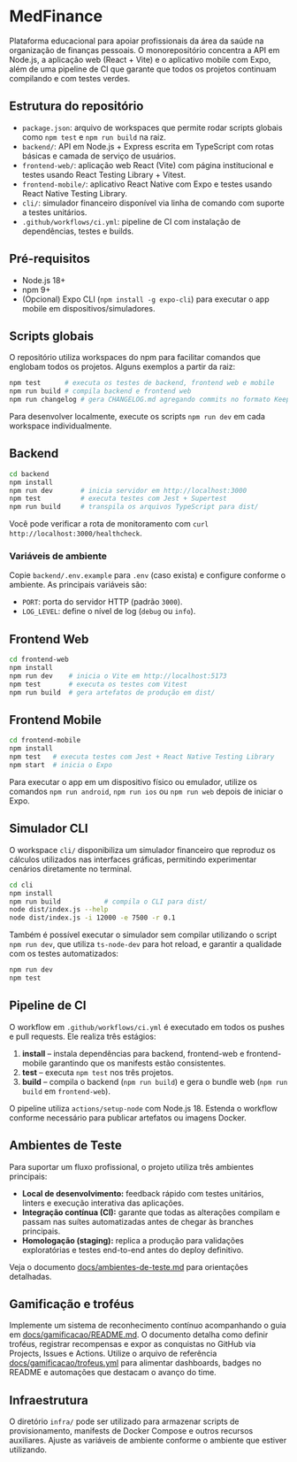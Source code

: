 # MedFinance

Plataforma educacional para apoiar profissionais da área da saúde na organização de finanças pessoais. O monorepositório
concentra a API em Node.js, a aplicação web (React + Vite) e o aplicativo mobile com Expo, além de uma pipeline de CI
que garante que todos os projetos continuam compilando e com testes verdes.

## Estrutura do repositório

- `package.json`: arquivo de workspaces que permite rodar scripts globais como `npm test` e `npm run build` na raiz.
- `backend/`: API em Node.js + Express escrita em TypeScript com rotas básicas e camada de serviço de usuários.
- `frontend-web/`: aplicação web React (Vite) com página institucional e testes usando React Testing Library + Vitest.
- `frontend-mobile/`: aplicativo React Native com Expo e testes usando React Native Testing Library.
- `cli/`: simulador financeiro disponível via linha de comando com suporte a testes unitários.
- `.github/workflows/ci.yml`: pipeline de CI com instalação de dependências, testes e builds.

## Pré-requisitos

- Node.js 18+
- npm 9+
- (Opcional) Expo CLI (`npm install -g expo-cli`) para executar o app mobile em dispositivos/simuladores.

## Scripts globais

O repositório utiliza workspaces do npm para facilitar comandos que englobam todos os projetos. Alguns exemplos a partir da raiz:

```bash
npm test      # executa os testes de backend, frontend web e mobile
npm run build # compila backend e frontend web
npm run changelog # gera CHANGELOG.md agregando commits no formato Keep a Changelog
```

Para desenvolver localmente, execute os scripts `npm run dev` em cada workspace individualmente.

## Backend

```bash
cd backend
npm install
npm run dev       # inicia servidor em http://localhost:3000
npm test          # executa testes com Jest + Supertest
npm run build     # transpila os arquivos TypeScript para dist/
```

Você pode verificar a rota de monitoramento com `curl http://localhost:3000/healthcheck`.

### Variáveis de ambiente

Copie `backend/.env.example` para `.env` (caso exista) e configure conforme o ambiente. As principais variáveis são:

- `PORT`: porta do servidor HTTP (padrão `3000`).
- `LOG_LEVEL`: define o nível de log (`debug` ou `info`).

## Frontend Web

```bash
cd frontend-web
npm install
npm run dev    # inicia o Vite em http://localhost:5173
npm test       # executa os testes com Vitest
npm run build  # gera artefatos de produção em dist/
```

## Frontend Mobile

```bash
cd frontend-mobile
npm install
npm test   # executa testes com Jest + React Native Testing Library
npm start  # inicia o Expo
```

Para executar o app em um dispositivo físico ou emulador, utilize os comandos `npm run android`, `npm run ios` ou `npm run web`
depois de iniciar o Expo.

## Simulador CLI

O workspace `cli/` disponibiliza um simulador financeiro que reproduz os cálculos utilizados nas interfaces gráficas, permitindo
experimentar cenários diretamente no terminal.

```bash
cd cli
npm install
npm run build           # compila o CLI para dist/
node dist/index.js --help
node dist/index.js -i 12000 -e 7500 -r 0.1
```

Também é possível executar o simulador sem compilar utilizando o script `npm run dev`, que utiliza `ts-node-dev` para hot reload,
e garantir a qualidade com os testes automatizados:

```bash
npm run dev
npm test
```

## Pipeline de CI

O workflow em `.github/workflows/ci.yml` é executado em todos os pushes e pull requests. Ele realiza três estágios:

1. **install** – instala dependências para backend, frontend-web e frontend-mobile garantindo que os manifests estão
   consistentes.
2. **test** – executa `npm test` nos três projetos.
3. **build** – compila o backend (`npm run build`) e gera o bundle web (`npm run build` em `frontend-web`).

O pipeline utiliza `actions/setup-node` com Node.js 18. Estenda o workflow conforme necessário para publicar artefatos ou
imagens Docker.

## Ambientes de Teste

Para suportar um fluxo profissional, o projeto utiliza três ambientes principais:

- **Local de desenvolvimento:** feedback rápido com testes unitários, linters e execução interativa das aplicações.
- **Integração contínua (CI):** garante que todas as alterações compilam e passam nas suítes automatizadas antes de chegar às branches principais.
- **Homologação (staging):** replica a produção para validações exploratórias e testes end-to-end antes do deploy definitivo.

Veja o documento [docs/ambientes-de-teste.md](docs/ambientes-de-teste.md) para orientações detalhadas.

## Gamificação e troféus

Implemente um sistema de reconhecimento contínuo acompanhando o guia em
[docs/gamificacao/README.md](docs/gamificacao/README.md). O documento detalha como
definir troféus, registrar recompensas e expor as conquistas no GitHub via Projects,
Issues e Actions. Utilize o arquivo de referência
[docs/gamificacao/trofeus.yml](docs/gamificacao/trofeus.yml) para alimentar dashboards,
badges no README e automações que destacam o avanço do time.

## Infraestrutura

O diretório `infra/` pode ser utilizado para armazenar scripts de provisionamento, manifests de Docker Compose e outros
recursos auxiliares. Ajuste as variáveis de ambiente conforme o ambiente que estiver utilizando.
